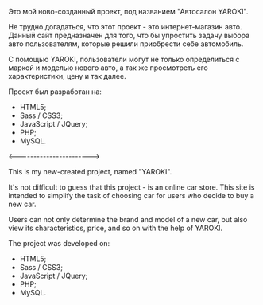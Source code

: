 Это мой ново-созданный проект, под названием "Автосалон YAROKI".

Не трудно догадаться, что этот проект - это интернет-магазин авто. Данный сайт предназначен для того, что бы упростить задачу выбора авто пользователям, которые решили приобрести себе автомобиль.

С помощью YAROKI, пользователи могут не только определиться с маркой и моделью нового авто, а так же просмотреть его характеристики, цену и так далее.

Проект был разработан на:
- HTML5; 
- Sass / CSS3; 
- JavaScript / JQuery;
- PHP;
- MySQL.

<----------------------->

This is my new-created project, named "YAROKI".

It's not difficult to guess that this project - is an online car store. This site is intended to simplify the task of choosing car for users who decide to buy a new car.

Users can not only determine the brand and model of a new car, but also view its characteristics, price, and so on with the help of YAROKI.

The project was developed on: 
- HTML5; 
- Sass / CSS3; 
- JavaScript / JQuery;
- PHP;
- MySQL.